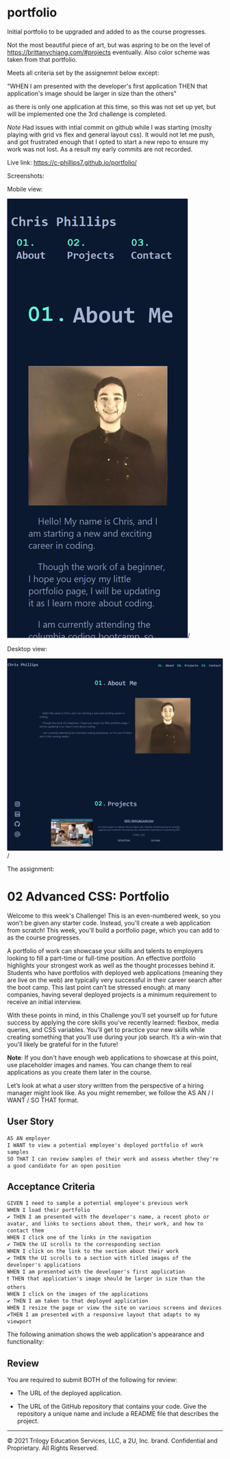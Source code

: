 # portfolio

Initial portfolio to be upgraded and added to as the course progresses.

Not the most beautiful piece of art, but was aspring to be on the level of https://brittanychiang.com/#projects eventually. Also color scheme was taken from that portfolio.


Meets all criteria set by the assignemnt below except:

"WHEN I am presented with the developer's first application
THEN that application's image should be larger in size than the others"

as there is only one application at this time, so this was not set up yet, but will be implemented one the 3rd challenge is completed.

*Note*
    Had issues with intial commit on github while I was starting (moslty playing with grid vs flex and general layout css). It would not let me push, and got frustrated enough that I opted to start a new repo to ensure my work was not lost. As a result my early commits are not recorded.

Live link:
https://c-phillips7.github.io/portfolio/

Screenshots:

Mobile view:

![Screenshot](https://github.com/c-phillips7/portfolio/blob/master/assets/images/portfolio_mobile_view.png?raw=true)/

Desktop view:

![Screenshot](https://github.com/c-phillips7/portfolio/blob/master/assets/images/portfolio_desktop_view.png?raw=true)/

The assignment:
# 02 Advanced CSS: Portfolio

Welcome to this week's Challenge! This is an even-numbered week, so you won't be given any starter code. Instead, you'll create a web application from scratch! This week, you'll build a portfolio page, which you can add to as the course progresses. 

A portfolio of work can showcase your skills and talents to employers looking to fill a part-time or full-time position. An effective portfolio highlights your strongest work as well as the thought processes behind it. Students who have portfolios with deployed web applications (meaning they are live on the web) are typically very successful in their career search after the boot camp. This last point can’t be stressed enough: at many companies, having several deployed projects is a minimum requirement to receive an initial interview. 

With these points in mind, in this Challenge you’ll set yourself up for future success by applying the core skills you've recently learned: flexbox, media queries, and CSS variables. You'll get to practice your new skills while creating something that you'll use during your job search. It’s a win-win that you'll likely be grateful for in the future!

**Note**: If you don't have enough web applications to showcase at this point, use placeholder images and names. You can change them to real applications as you create them later in the course.

Let’s look at what a user story written from the perspective of a hiring manager might look like. As you might remember, we follow the AS AN / I WANT / SO THAT format.

## User Story

```
AS AN employer
I WANT to view a potential employee's deployed portfolio of work samples
SO THAT I can review samples of their work and assess whether they're a good candidate for an open position
```

## Acceptance Criteria

```
GIVEN I need to sample a potential employee's previous work
WHEN I load their portfolio
✔️ THEN I am presented with the developer's name, a recent photo or avatar, and links to sections about them, their work, and how to contact them
WHEN I click one of the links in the navigation
✔️ THEN the UI scrolls to the corresponding section
WHEN I click on the link to the section about their work
✔️ THEN the UI scrolls to a section with titled images of the developer's applications
WHEN I am presented with the developer's first application
❗ THEN that application's image should be larger in size than the others
WHEN I click on the images of the applications
✔️ THEN I am taken to that deployed application
WHEN I resize the page or view the site on various screens and devices
✔️THEN I am presented with a responsive layout that adapts to my viewport
```

The following animation shows the web application's appearance and functionality:


## Review

You are required to submit BOTH of the following for review:

* The URL of the deployed application.

* The URL of the GitHub repository that contains your code. Give the repository a unique name and include a README file that describes the project.

- - -
© 2021 Trilogy Education Services, LLC, a 2U, Inc. brand. Confidential and Proprietary. All Rights Reserved.
